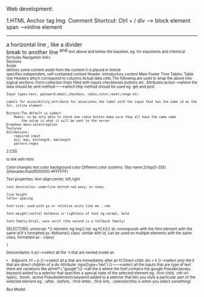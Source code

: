 Web development:

1.HTML
Anchor tag <a href=""></a>
Img <img src="" alt="">
Comment <!----> Shortcut: Ctrl + /
div --> block element
span -->inline element

<hr> a horizontal line , like a divider
<br> break to another line
<sup> and <sub> text above and below the baseline, eg. for exponents and chemical formulas
Navigation links <nav>
Sections <section>
Aside <aside> defines some content aside from the content it is placed in
Article <article></article> specifies independent, self-contained content
Header :introductory content
Main
Footer
Time
Tables:
    <tr> Table row
    <th> Headers which correspond to columns
    <td> Actual data cells
    The following are used to wrap the above into logical sections:
    <thead>
    <tbody>
    <tfoot>
Form:collection thats filled with inputs checkboxes buttons etc.
    Attributes:action-->where the data should be sent
                method--->which http method should be used eg. get and post

    Input types:text, password,email,checkbox, radio,color,reset,range etc

    Labels for accesibility:attribute for associates the label with the input that has the same id as the for, inline element

    Buttons:The default is submit
        Radio: to be only able to check one radio button make sure they all have the same name
            the value is what it will be sent to the server
    Dropdown menu:select>option
    Textarea
    Validations:
        required input
        min, max, minlength, maxlength
        pattern:regex

2.CSS

<link rel="stylesheet" href="styles.css"> to link with html

Color:changes text color
background color
Different color systems:
1)by name
2)rbg(0-255)
3)hexadecimal(#000000-#FFFFFF)

Text properties:
text-align:center, left,right

    text decoration: underline dotted red wavy; or none;

    line height
    letter spacing

    font-size: used with px or relative units like em , rem

    font-weight:control boldness or lightness of text eg normal, bold

    font-family:Ariel, sans serif (the second is a fallback family)

SELECTORS:
universal: \*{}
element: eg img{}
list: eg h1,h2{}
id: corresponds with the html element with the same id.It's formatted as: #idname{}
class: similar with id, can be used on multiple elements with the same class, formatted as : .class{

    }

Descendants: li a{}-->select all the <a>'s that are nested inside an <li>
Adjacent: h1 + p {}-->select all p that are immediately after an h1
Direct child: div > li {}-->select only the li that are direct children of a div
Attribute: input[type='text'] {}--->select all the inputs that are type of text
there are variations like a[href*="google"]{}-->all the a where the href contains the google
Pseudoclasses: keyword added to a selector that specifies a special state of the selected element
eg. :first-child, :nth-of-type(), :hover, :active
Pseudoelements:keyword added to a selector that lets you style a particular part of the selected element eg. ::after, ::before, ::first-letter, ::first-line, ::selection(this is when you select something)

Box Model:
